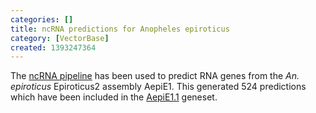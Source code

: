 ```yaml
---
categories: []
title: ncRNA predictions for Anopheles epiroticus
category: [VectorBase]
created: 1393247364
---
```

The <a href="/info/genome/genebuild/ncrna.html">ncRNA pipeline</a> has been used to predict RNA genes from the <em>An. epiroticus</em> Epiroticus2 assembly AepiE1. This generated 524 predictions which have been included in the <a href="/organisms/anopheles-epiroticus/epiroticus2/AepiE1.1">AepiE1.1</a> geneset.
